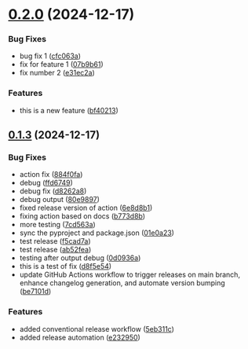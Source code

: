 # [0.2.0](https://github.com/casey-mccarthy/eqdkp-points-parser/compare/v0.1.3...v0.2.0) (2024-12-17)


### Bug Fixes

* bug fix 1 ([cfc063a](https://github.com/casey-mccarthy/eqdkp-points-parser/commit/cfc063a21bdcf6b6561542a168ceff19862939ae))
* fix for feature 1 ([07b9b61](https://github.com/casey-mccarthy/eqdkp-points-parser/commit/07b9b61588250f87cc6e1cdc2ec5b224de284d0e))
* fix number 2 ([e31ec2a](https://github.com/casey-mccarthy/eqdkp-points-parser/commit/e31ec2a56a7c855ebf03301e95722b29c27cc206))


### Features

* this is a new feature ([bf40213](https://github.com/casey-mccarthy/eqdkp-points-parser/commit/bf4021349026d502f085708f01f31b8b0cd631d4))



## [0.1.3](https://github.com/casey-mccarthy/eqdkp-points-parser/compare/5eb311c387d1a642b08d3fde0402e4d45d2c9e59...v0.1.3) (2024-12-17)


### Bug Fixes

* action fix ([884f0fa](https://github.com/casey-mccarthy/eqdkp-points-parser/commit/884f0fa5d35e8838a1ea0c53066b2da1d01cb78a))
* debug ([ffd6749](https://github.com/casey-mccarthy/eqdkp-points-parser/commit/ffd6749a51ff4fe2da2546933b94d11f57990109))
* debug fix ([d8262a8](https://github.com/casey-mccarthy/eqdkp-points-parser/commit/d8262a8580a3163aa39492e0bd52dd73526becba))
* debug output ([80e9897](https://github.com/casey-mccarthy/eqdkp-points-parser/commit/80e9897bba9aade73893de47ff4db49843f5286f))
* fixed release version of action ([6e8d8b1](https://github.com/casey-mccarthy/eqdkp-points-parser/commit/6e8d8b1f4facd294f35e1d885842c76b6fd4249c))
* fixing action based on docs ([b773d8b](https://github.com/casey-mccarthy/eqdkp-points-parser/commit/b773d8b51651dcfb3c1e4c5e850fd22e00e9d8f5))
* more testing ([7cd563a](https://github.com/casey-mccarthy/eqdkp-points-parser/commit/7cd563a58f20b50f7baeadbb28cfd06a8f3a0a51))
* sync the pyproject and package.json ([01e0a23](https://github.com/casey-mccarthy/eqdkp-points-parser/commit/01e0a23fd2a2a066292800ab97af688456a76b27))
* test release ([f5cad7a](https://github.com/casey-mccarthy/eqdkp-points-parser/commit/f5cad7a83d057bb30da5f9f460587319bccb498b))
* test release ([ab52fea](https://github.com/casey-mccarthy/eqdkp-points-parser/commit/ab52feaea16a5f9de148f8b878c94781510e4167))
* testing after output debug ([0d0936a](https://github.com/casey-mccarthy/eqdkp-points-parser/commit/0d0936a177b6a4384ffae19892c18ec80fd4415a))
* this is a test of fix ([d8f5e54](https://github.com/casey-mccarthy/eqdkp-points-parser/commit/d8f5e54b749ec076bd44df5288b8bddb48a90deb))
* update GitHub Actions workflow to trigger releases on main branch, enhance changelog generation, and automate version bumping ([be7101d](https://github.com/casey-mccarthy/eqdkp-points-parser/commit/be7101d0aabe741118dcb412d47e73a57f2f82ac))


### Features

* added conventional release workflow ([5eb311c](https://github.com/casey-mccarthy/eqdkp-points-parser/commit/5eb311c387d1a642b08d3fde0402e4d45d2c9e59))
* added release automation ([e232950](https://github.com/casey-mccarthy/eqdkp-points-parser/commit/e2329508ae2555a5e8d3335ff41d44e21ce79b8a))



